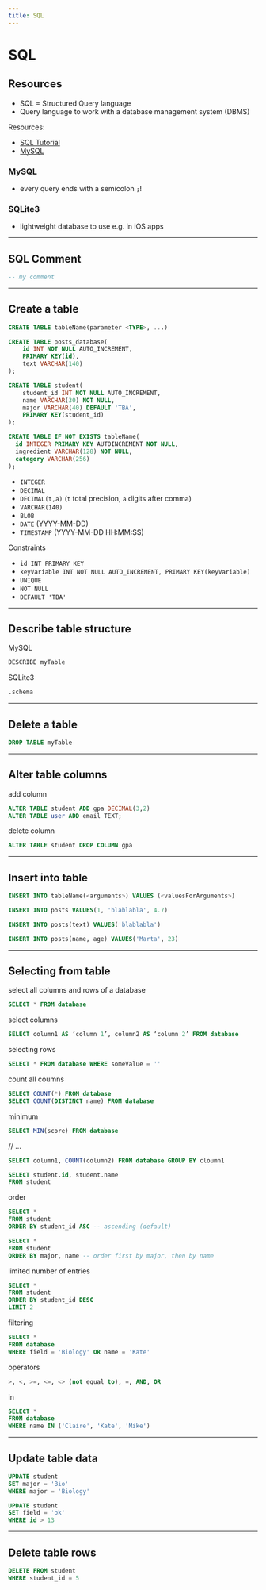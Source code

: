 ```yaml
---
title: SQL
---
```


# SQL

<section>

## Resources

* SQL = Structured Query language
* Query language to work with a database management system (DBMS)

Resources:
* [SQL Tutorial](https://youtu.be/HXV3zeQKqGY?t=7886)
* [MySQL](https://code.tutsplus.com/tutorials/top-20-mysql-best-practices--net-7855)

### MySQL
* every query ends with a semicolon `;`!


### SQLite3
* lightweight database to use e.g. in iOS apps

</section>

---

<section>

## SQL Comment

```sql
-- my comment
```

</section>

---

<section>

## Create a table

```sql
CREATE TABLE tableName(parameter <TYPE>, ...)

CREATE TABLE posts_database(
    id INT NOT NULL AUTO_INCREMENT,
    PRIMARY KEY(id),
    text VARCHAR(140)
);

CREATE TABLE student(
    student_id INT NOT NULL AUTO_INCREMENT,
    name VARCHAR(30) NOT NULL,
    major VARCHAR(40) DEFAULT 'TBA',
    PRIMARY KEY(student_id)
);

CREATE TABLE IF NOT EXISTS tableName(
  id INTEGER PRIMARY KEY AUTOINCREMENT NOT NULL,
  ingredient VARCHAR(128) NOT NULL,
  category VARCHAR(256)
);
```


* `INTEGER`
* `DECIMAL`
* `DECIMAL(t,a)` (`t` total precision, `a` digits after comma)
* `VARCHAR(140)`
* `BLOB`
* `DATE` (YYYY-MM-DD)
* `TIMESTAMP` (YYYY-MM-DD HH:MM:SS)

Constraints
* `id INT PRIMARY KEY`
* `keyVariable INT NOT NULL AUTO_INCREMENT, PRIMARY KEY(keyVariable)`
* `UNIQUE`
* `NOT NULL`
* `DEFAULT 'TBA'`

</section>

---

<section>

## Describe table structure

MySQL
```sql
DESCRIBE myTable
```

SQLite3
```bash
.schema
```

</section>

---

<section>

## Delete a table


```sql
DROP TABLE myTable
```

</section>

---

<section>

## Alter table columns

add column
```sql
ALTER TABLE student ADD gpa DECIMAL(3,2)
ALTER TABLE user ADD email TEXT;
```

delete column
```sql
ALTER TABLE student DROP COLUMN gpa
```

</section>

---

<section>

## Insert into table

```sql
INSERT INTO tableName(<arguments>) VALUES (<valuesForArguments>)

INSERT INTO posts VALUES(1, 'blablabla', 4.7)

INSERT INTO posts(text) VALUES('blablabla')

INSERT INTO posts(name, age) VALUES('Marta', 23)
```

</section>

---

<section>

## Selecting from table

select all columns and rows of a database
```sql
SELECT * FROM database
```

select columns
```sql
SELECT column1 AS ‘column 1’, column2 AS ‘column 2’ FROM database
```

selecting rows
```sql
SELECT * FROM database WHERE someValue = ''
```

count all coumns
```sql
SELECT COUNT(*) FROM database
SELECT COUNT(DISTINCT name) FROM database
```

minimum
```sql
SELECT MIN(score) FROM database
```

// ...

```sql
SELECT column1, COUNT(column2) FROM database GROUP BY cloumn1 
```


```sql
SELECT student.id, student.name
FROM student
```

order

```sql
SELECT *
FROM student
ORDER BY student_id ASC -- ascending (default)

SELECT *
FROM student
ORDER BY major, name -- order first by major, then by name
```

limited number of entries

```sql
SELECT *
FROM student
ORDER BY student_id DESC
LIMIT 2
```

filtering

```sql
SELECT *
FROM database
WHERE field = 'Biology' OR name = 'Kate'
```

operators

```sql
>, <, >=, <=, <> (not equal to), =, AND, OR
```

in

```sql
SELECT *
FROM database
WHERE name IN ('Claire', 'Kate', 'Mike')
```

</section>

---

<section>

## Update table data

```sql
UPDATE student
SET major = 'Bio'
WHERE major = 'Biology'
```

```sql
UPDATE student
SET field = 'ok'
WHERE id > 13
```

</section>

---

<section>

## Delete table rows

```sql
DELETE FROM student
WHERE student_id = 5
```

</section>